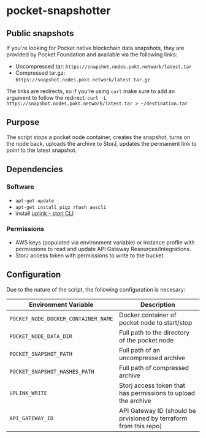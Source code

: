 # pocket-snapshotter

## Public snapshots

If you're looking for Pocket native blockchain data snapshots, they are provided by Pocket Foundation and available via the following links:
* Uncompressed tar: `https://snapshot.nodes.pokt.network/latest.tar`
* Compressed tar.gz: `https://snapshot.nodes.pokt.network/latest.tar.gz`

The links are redirects, so if you're using `curl` make sure to add an argument to follow the redirect: `curl -L https://snapshot.nodes.pokt.network/latest.tar > ~/destination.tar`


## Purpose
The script stops a pocket node container, creates the snapshot, turns on the node back, uploads the archive to StorJ, updates the permament link to point to the latest snapshot.

## Dependencies

### Software

* `apt-get update`
* `apt-get install pigz rhash awscli`
* install [uplink - storj CLI](https://docs.storj.io/dcs/downloads/download-uplink-cli/)

### Permissions
* AWS keys (populated via environment variable) or instance profile with permissions to read and update API Gateway Resources/Integrations.
* StorJ access token with permissions to write to the bucket.

## Configuration

Due to the nature of the script, the following configuration is necesary:

| Environment Variable                | Description                                                       |
| ----------------------------------- | ----------------------------------------------------------------- |
| `POCKET_NODE_DOCKER_CONTAINER_NAME` | Docker container of pocket node to start/stop                     |
| `POCKET_NODE_DATA_DIR`              | Full path to the directory of the pocket node                     |
| `POCKET_SNAPSHOT_PATH`              | Full path of an uncompressed archive                              |
| `POCKET_SNAPSHOT_HASHES_PATH`       | Full path of compressed archive                                   |
| `UPLINK_WRITE`                      | Storj access token that has permissions to upload the archive     |
| `API_GATEWAY_ID`                    | API Gateway ID (should be prvisioned by terraform from this repo) |
